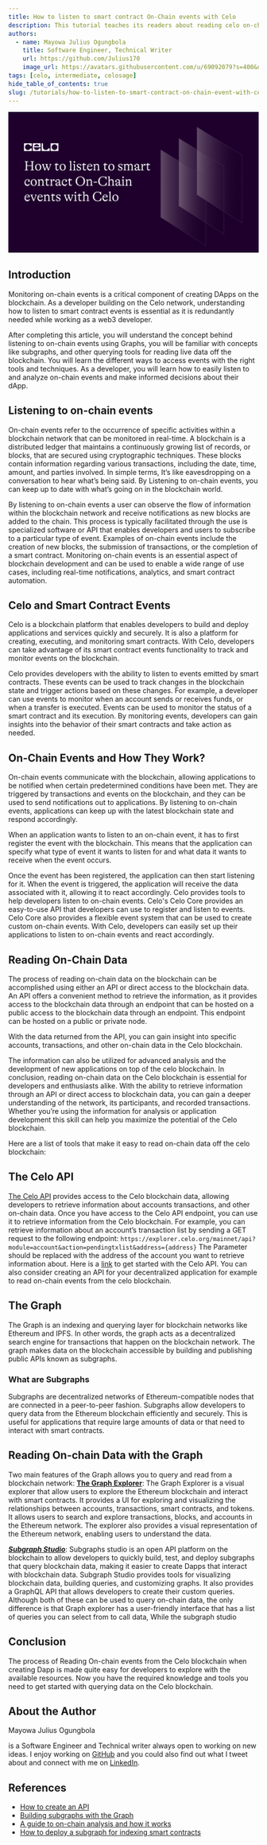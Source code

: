 ```yaml
---
title: How to listen to smart contract On-Chain events with Celo 
description: This tutorial teaches its readers about reading celo on-chain event
authors:
  - name: Mayowa Julius Ogungbola
    title: Software Engineer, Technical Writer
    url: https://github.com/Julius170
    image_url: https://avatars.githubusercontent.com/u/69092079?s=400&u=f34c84ee03afb9a51b163652b750419e98ed7456&v=4
tags: [celo, intermediate, celosage]
hide_table_of_contents: true
slug: /tutorials/how-to-listen-to-smart-contract-on-chain-event-with-celo
---
```



![header](../../src/data-tutorials/showcase/intermediate/how-to-listen-to-smart-contract-on-chain-event-with-celo.png)

## Introduction​

Monitoring on-chain events is a critical component of creating DApps on the blockchain.
As a developer building on the Celo network, understanding how to listen to smart contract events is essential as it is redundantly needed while working as a web3 developer.

After completing this article, you will understand the concept behind listening to on-chain events using Graphs, you will be familiar with concepts like subgraphs, and other querying tools for reading live data off the blockchain. You will learn the different ways to access events with the right tools and techniques. As a developer, you will learn how to easily listen to and analyze on-chain events and make informed decisions about their dApp.

## Listening to on-chain events

On-chain events refer to the occurrence of specific activities within a blockchain network that can be monitored in real-time. A blockchain is a distributed ledger that maintains a continuously growing list of records, or blocks, that are secured using cryptographic techniques. These blocks contain information regarding various transactions, including the date, time, amount, and parties involved.
In simple terms, It’s like eavesdropping on a conversation to hear what’s being said. By Listening to on-chain events, you can keep up to date with what’s going on in the blockchain world.

By listening to on-chain events a user can observe the flow of information within the blockchain network and receive notifications as new blocks are added to the chain. This process is typically facilitated through the use is specialized software or API that enables developers and users to subscribe to a particular type of event. Examples of on-chain events include the creation of new blocks, the submission of transactions, or the completion of a smart contract. Monitoring on-chain events is an essential aspect of blockchain development and can be used to enable a wide range of use cases, including real-time notifications, analytics, and smart contract automation.

## Celo and Smart Contract Events

Celo is a blockchain platform that enables developers to build and deploy applications and services quickly and securely. It is also a platform for creating, executing, and monitoring smart contracts. With Celo, developers can take advantage of its smart contract events functionality to track and monitor events on the blockchain.

Celo provides developers with the ability to listen to events emitted by smart contracts. These events can be used to track changes in the blockchain state and trigger actions based on these changes. For example, a developer can use events to monitor when an account sends or receives funds, or when a transfer is executed.
Events can be used to monitor the status of a smart contract and its execution. By monitoring events, developers can gain insights into the behavior of their smart contracts and take action as needed.

## On-Chain Events and How They Work?

On-chain events communicate with the blockchain, allowing applications to be notified when certain predetermined conditions have been met. They are triggered by transactions and events on the blockchain, and they can be used to send notifications out to applications. By listening to on-chain events, applications can keep up with the latest blockchain state and respond accordingly.

When an application wants to listen to an on-chain event, it has to first register the event with the blockchain. This means that the application can specify what type of event it wants to listen for and what data it wants to receive when the event occurs.

Once the event has been registered, the application can then start listening for it.
When the event is triggered, the application will receive the data associated with it, allowing it to react accordingly. Celo provides tools to help developers listen to on-chain events. Celo's Celo Core provides an easy-to-use API that developers can use to register and listen to events. Celo Core also provides a flexible event system that can be used to create custom on-chain events. With Celo, developers can easily set up their applications to listen to on-chain events and react accordingly.

## Reading On-Chain Data

The process of reading on-chain data on the blockchain can be accomplished using either an API or direct access to the blockchain data. An API offers a convenient method to retrieve the information, as it provides access to the blockchain data through an endpoint that can be hosted on a public access to the blockchain data through an endpoint. This endpoint can be hosted on a public or private node.

With the data returned from the API, you can gain insight into specific accounts, transactions, and other on-chain data in the Celo blockchain.

The information can also be utilized for advanced analysis and the development of new applications on top of the celo blockchain.
In conclusion, reading on-chain data on the Celo blockchain is essential for developers and enthusiasts alike. With the ability to retrieve information through an API or direct access to  blockchain data, you can gain a deeper understanding of the network, its participants, and recorded transactions. Whether you’re using the information for analysis or application development this skill can help you maximize the potential of the Celo blockchain.

Here are a list of tools that make it easy to read on-chain data off the celo blockchain:

## The Celo API

[The Celo API](https://explorer.celo.org/mainnet/api-docs) provides access to the Celo blockchain data, allowing developers to retrieve information about accounts transactions, and other on-chain data.
Once you have access to the Celo API endpoint, you can use it to retrieve information from the Celo blockchain. For example, you can retrieve information about an account’s transaction list by sending a GET request to the following endpoint: `https://explorer.celo.org/mainnet/api?module=account&action=pendingtxlist&address={address}`
The Parameter should be replaced with the address of the account you want to retrieve information about. Here is a [link](https://explorer.celo.org/mainnet/api_docs) to get started with the Celo API.
You can also consider creating an API for your decentralized application for example to read on-chain events from the celo blockchain.

## The Graph

The Graph is an indexing and querying layer for blockchain networks like Ethereum and IPFS. In other words, the graph acts as a decentralized search engine for transactions that happen on the blockchain network. The graph makes data on the blockchain accessible by building and publishing public APIs known as subgraphs.

### What are Subgraphs

Subgraphs are decentralized networks of Ethereum-compatible nodes that are connected in a peer-to-peer fashion. Subgraphs allow developers to query data from the Ethereum blockchain efficiently and securely. This is useful for applications that require large amounts of data or that need to interact with smart contracts.

## Reading On-chain Data with the Graph

Two main features of the Graph allows you to query and read from a blockchain network:
**[The Graph Explorer](https://thegraph.com/explorer)**: The Graph Explorer is a visual explorer that allow users to explore the Ethereum blockchain and interact with smart contracts. It provides a UI for exploring and visualizing the relationships between accounts, transactions, smart contracts, and tokens.
It allows users to search and explore transactions, blocks, and accounts in the Ethereum network.
The explorer also provides a visual representation of the Ethereum network, enabling users to understand the data.

***[Subgraph Studio](https://thegraph.com/studio/)***: Subgraphs studio is an open API platform on the blockchain to allow developers to quickly build, test, and deploy subgraphs that query blockchain data, making it easier to create Dapps that interact with blockchain data.
Subgraph Studio provides tools for visualizing blockchain data, building queries, and customizing graphs. It also provides a GraphQL API that allows developers to create their custom queries.
Although both of these can be used to query on-chain data, the only difference is that Graph explorer has a user-friendly interface that has a list of queries you can select from to call data, While the subgraph studio

## Conclusion​

The process of Reading On-chain events from the Celo blockchain when creating Dapp is made quite easy for developers to explore with the available resources. Now you have the required knowledge and tools you need to get started with querying data on the Celo blockchain.

## About the Author​

Mayowa Julius Ogungbola

is a Software Engineer and Technical writer always open to working on new ideas. I enjoy working on [GitHub](https://github.com/Julius170/) and you could also find out what I tweet about and connect with me on [LinkedIn](https://www.linkedin.com/in/julius-ogungbola-a71810229/).

## References​

* [How to create an API](https://www.youtube.com/watch?v=GK4Pl-GmPHk&t=81s)
* [Building subgraphs with the Graph](https://www.youtube.com/watch?v=ct1UMSpZLgk&t=943s)
* [A guide to on-chain analysis and how it works](https://www.youtube.com/watch?v=tvW9VKJ58Lg)
* [How to deploy a subgraph for indexing smart contracts](https://www.youtube.com/watch?v=YvKIkJTDD9E)
